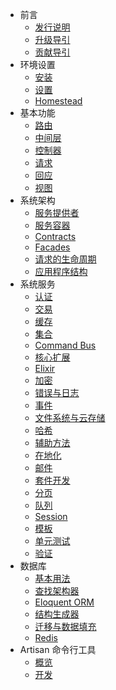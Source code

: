 - 前言
    - [发行说明](/docs/5.0/releases)
    - [升级导引](/docs/5.0/upgrade)
    - [贡献导引](/docs/5.0/contributions)
- 环境设置
    - [安装](/docs/5.0/installation)
    - [设置](/docs/5.0/configuration)
    - [Homestead](/docs/5.0/homestead)
- 基本功能
    - [路由](/docs/5.0/routing)
    - [中间层](/docs/5.0/middleware)
    - [控制器](/docs/5.0/controllers)
    - [请求](/docs/5.0/requests)
    - [回应](/docs/5.0/responses)
    - [视图](/docs/5.0/views)
- 系统架构
    - [服务提供者](/docs/5.0/providers)
    - [服务容器](/docs/5.0/container)
    - [Contracts](/docs/5.0/contracts)
    - [Facades](/docs/5.0/facades)
    - [请求的生命周期](/docs/5.0/lifecycle)
    - [应用程序结构](/docs/5.0/structure)
- 系统服务
    - [认证](/docs/5.0/authentication)
    - [交易](/docs/5.0/billing)
    - [缓存](/docs/5.0/cache)
    - [集合](/docs/5.0/collections)
    - [Command Bus](/docs/5.0/bus)
    - [核心扩展](/docs/5.0/extending)
    - [Elixir](/docs/5.0/elixir)
    - [加密](/docs/5.0/encryption)
    - [错误与日志](/docs/5.0/errors)
    - [事件](/docs/5.0/events)
    - [文件系统与云存储](/docs/5.0/filesystem)
    - [哈希](/docs/5.0/hashing)
    - [辅助方法](/docs/5.0/helpers)
    - [在地化](/docs/5.0/localization)
    - [邮件](/docs/5.0/mail)
    - [套件开发](/docs/5.0/packages)
    - [分页](/docs/5.0/pagination)
    - [队列](/docs/5.0/queues)
    - [Session](/docs/5.0/session)
    - [模板](/docs/5.0/templates)
    - [单元测试](/docs/5.0/testing)
    - [验证](/docs/5.0/validation)
- 数据库
    - [基本用法](/docs/5.0/database)
    - [查找架构器](/docs/5.0/queries)
    - [Eloquent ORM](/docs/5.0/eloquent)
    - [结构生成器](/docs/5.0/schema)
    - [迁移与数据填充](/docs/5.0/migrations)
    - [Redis](/docs/5.0/redis)
- Artisan 命令行工具
    - [概览](/docs/5.0/artisan)
    - [开发](/docs/5.0/commands)
